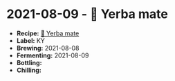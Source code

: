 # 2021-08-09 - 🌱 Yerba mate

* **Recipe:** [🌱 Yerba mate](../../recipes/mate.md)
* **Label:** KY
* **Brewing:** 2021-08-08
* **Fermenting:** 2021-08-09
* **Bottling:**
* **Chilling:**
